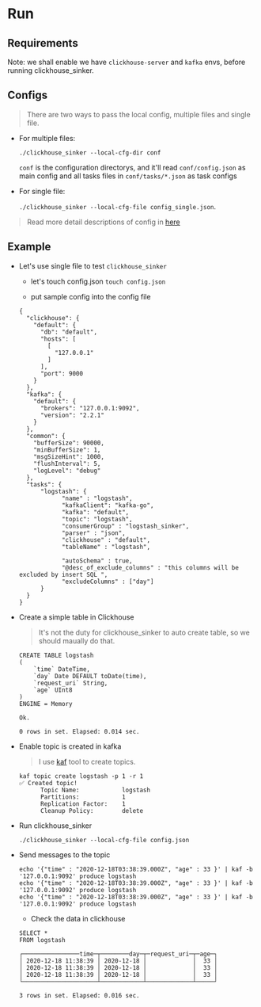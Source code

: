 # Run

## Requirements

Note: we shall enable we have `clickhouse-server` and `kafka` envs, before running clickhouse_sinker.

## Configs

> There are two ways to pass the local config, multiple files and single file.

- For multiple files:

  `./clickhouse_sinker --local-cfg-dir conf`

  `conf` is the configuration directorys, and it'll read `conf/config.json` as main config and all tasks files in `conf/tasks/*.json` as task configs

- For single file:

  `./clickhouse_sinker --local-cfg-file config_single.json`.

> Read more detail descriptions of config in [here](docs/config.md)

## Example

* Let's use single file to test `clickhouse_sinker`

  - let's touch config.json
  `touch config.json`

  - put sample config into the config file

  ```
  {
    "clickhouse": {
      "default": {
        "db": "default",
        "hosts": [
          [
            "127.0.0.1"
          ]
        ],
        "port": 9000
      }
    },
    "kafka": {
      "default": {
        "brokers": "127.0.0.1:9092",
        "version": "2.2.1"
      }
    },
    "common": {
      "bufferSize": 90000,
      "minBufferSize": 1,
      "msgSizeHint": 1000,
      "flushInterval": 5,
      "logLevel": "debug"
    },
    "tasks": {
        "logstash": {
              "name" : "logstash",
              "kafkaClient": "kafka-go",
              "kafka": "default",
              "topic": "logstash",
              "consumerGroup" : "logstash_sinker",
              "parser" : "json",
              "clickhouse" : "default",
              "tableName" : "logstash",

              "autoSchema" : true,
              "@desc_of_exclude_columns" : "this columns will be excluded by insert SQL ",
              "excludeColumns" : ["day"]
        }
    }
  }
  ```

* Create a simple table in Clickhouse

  > It's not the duty for clickhouse_sinker to auto create table, so we should maually do that.

  ```
  CREATE TABLE logstash
  (
      `time` DateTime,
      `day` Date DEFAULT toDate(time),
      `request_uri` String,
      `age` UInt8
  )
  ENGINE = Memory

  Ok.

  0 rows in set. Elapsed: 0.014 sec.

  ```

* Enable topic is created in kafka

  > I use [kaf](https://github.com/birdayz/kaf) tool to create topics.

  ```
  kaf topic create logstash -p 1 -r 1
  ✅ Created topic!
        Topic Name:            logstash
        Partitions:            1
        Replication Factor:    1
        Cleanup Policy:        delete
  ```


* Run clickhouse_sinker

  ```
  ./clickhouse_sinker --local-cfg-file config.json
  ```


* Send messages to the topic

  ```
  echo '{"time" : "2020-12-18T03:38:39.000Z", "age" : 33 }' | kaf -b '127.0.0.1:9092' produce logstash
  echo '{"time" : "2020-12-18T03:38:39.000Z", "age" : 33 }' | kaf -b '127.0.0.1:9092' produce logstash
  echo '{"time" : "2020-12-18T03:38:39.000Z", "age" : 33 }' | kaf -b '127.0.0.1:9092' produce logstash
  ```

  - Check the data in clickhouse
  ```
  SELECT *
  FROM logstash

  ┌────────────────time─┬────────day─┬─request_uri─┬─age─┐
  │ 2020-12-18 11:38:39 │ 2020-12-18 │             │  33 │
  │ 2020-12-18 11:38:39 │ 2020-12-18 │             │  33 │
  │ 2020-12-18 11:38:39 │ 2020-12-18 │             │  33 │
  └─────────────────────┴────────────┴─────────────┴─────┘

  3 rows in set. Elapsed: 0.016 sec.

  ```
